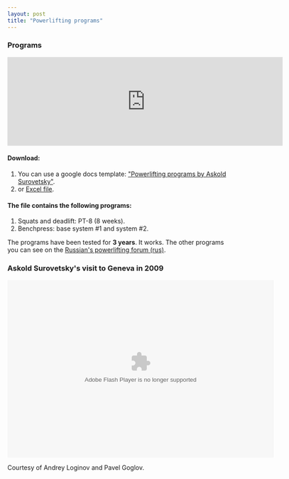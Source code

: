 ```yaml
---
layout: post
title: "Powerlifting programs"
---
```


### Programs
<iframe width="620" height="200" frameborder="0" scrolling="no" marginheight="0" marginwidth="0" src="https://docs.google.com/embeddedtemplate?id=0Ag1zWDlANxEodG1MaXFhRXdKX0x5emJzUGRZY2cxMVE"></iframe>

#### Download:

1.  You can use a google docs template: ["Powerlifting programs by Askold Surovetsky"][program].
2.  or [Excel file][program_xls].

#### The file contains the following programs:

1.  Squats and deadlift: PT-8 (8 weeks).
2.  Benchpress: base system #1 and system #2.

The programs have been tested for **3 years**. It works. The other programs you can see on the [Russian's powerlifting forum (rus)][forum].

[program]: https://docs.google.com/previewtemplate?id=0Ag1zWDlANxEodG1MaXFhRXdKX0x5emJzUGRZY2cxMVE&mode=public
[program_xls]: http://dl.dropbox.com/u/862762/surovetsky.xls
[forum]: http://forum.powerlifting.ru/index.php?showtopic=26406



### Askold Surovetsky's visit to Geneva in 2009

<embed type="application/x-shockwave-flash" src="https://picasaweb.google.com/s/c/bin/slideshow.swf" width="600" height="400" flashvars="host=picasaweb.google.com&captions=1&hl=en_US&feat=flashalbum&RGB=0x000000&feed=https%3A%2F%2Fpicasaweb.google.com%2Fdata%2Ffeed%2Fapi%2Fuser%2F112880724078255748651%2Falbumid%2F5394207030142238529%3Falt%3Drss%26kind%3Dphoto%26hl%3Den_US" pluginspage="http://www.macromedia.com/go/getflashplayer"></embed>

Courtesy of Andrey Loginov and Pavel Goglov.